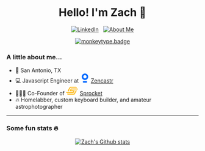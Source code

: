 <div align="center">
  <h1>Hello! I'm Zach 👋</h1>
  
  [![LinkedIn](https://img.shields.io/badge/LinkedIn-0077B5?style=for-the-badge&logo=linkedin&logoColor=white)](https://linkedin.com/in/zachary-stence)
  &nbsp;
  [![About Me](https://img.shields.io/static/v1?label=me&message=stence.me&color=9c6bff&style=for-the-badge)](https://stence.me)
    
  [![monkeytype.badge]](https://monkeytype.com)
</div>

### A little about me...
- 🏡 San Antonio, TX
- 💻 Javascript Engineer at <img src="assets/zencastr.svg" /> [Zencastr](https://zencastr.com)
- 👨🏼‍💻 Co-Founder of <img src="assets/sprocket.svg" /> [Sprocket](https://github.com/SprocketBot)
- 🔥 Homelabber, custom keyboard builder, and amateur astrophotographer

---

### Some fun stats 🔥
<p align="center">
  <a href="#">
    <img
      width="55%"
      alt="Zach's Github stats"
      src="https://github-readme-stats.vercel.app/api?username=zachstence&count_private=true&show_icons=true&theme=dark&custom_title=GitHub%20Stats"
    />
  </a>
</p>

[monkeytype.badge]: https://img.shields.io/endpoint?style=for-the-badge&url=https%3A%2F%2Fmonkeytype-badge-vhd5lan7mmhz.runkit.sh%3FlogoVariant%3Done
